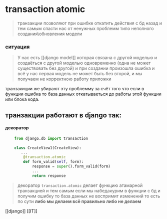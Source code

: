 # transaction atomic

>транзакции позволяют при ошибке откатить действия с бд
>назад и тем самым спасти нас от ненужных проблемм типо неполного
>создания\обновления модели

### ситуация 

>У нас есть [[django model]] которая связана с другой моделью и создаёться
>с другой моделью одновременно (одна не может существовать
>без другой) и при создании произошла ошибка и всё у нас первая модель 
>не может быть без второй, и мы получаем не корректною работу приложки

транзакиции же убирают эту проблемму за счёт того что если в функции ошибка то база данных откатываеться до работы этой функции или блока кода. 

## транзакции работают в django так:
#### декоратор
```python
	from django.db import transaction
	
	class CreateView1(CreateView):
	   ...
	    @transaction.atomic
	    def form_valid(self, form):
	        response = super().form_valid(form)
	        ...
	        return response
```
> декоратор `transaction.atomic` делает функцию атамарной транзакцией
> и тем самым если мы набедакурим в функции с бд и получим ошибку
> то база данных не воспримит изменений то есть по сути
> **либо мы делаем всё правильно либо не делаем**



[[django]]
[[IT]]
